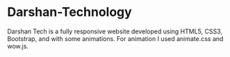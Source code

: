 # Darshan-Technology
Darshan Tech is a fully responsive website developed using HTML5, CSS3, Bootstrap, and with some animations.
For animation I used animate.css and wow.js.
